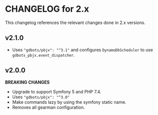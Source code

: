 # CHANGELOG for 2.x
This changelog references the relevant changes done in 2.x versions.


## v2.1.0
* Uses `"gdbots/pbjx": "^3.1"` and configures `DynamoDbScheduler` to use `gdbots_pbjx.event_dispatcher`.


## v2.0.0
__BREAKING CHANGES__

* Upgrade to support Symfony 5 and PHP 7.4.
* Uses `"gdbots/pbjx": "^3.0"`
* Make commands lazy by using the symfony static name.
* Removes all gearman configuration.
